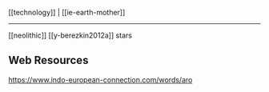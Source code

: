 [[technology]] | [[ie-earth-mother]]

---

[[neolithic]]
[[y-berezkin2012a]] stars

## Web Resources
https://www.indo-european-connection.com/words/aro